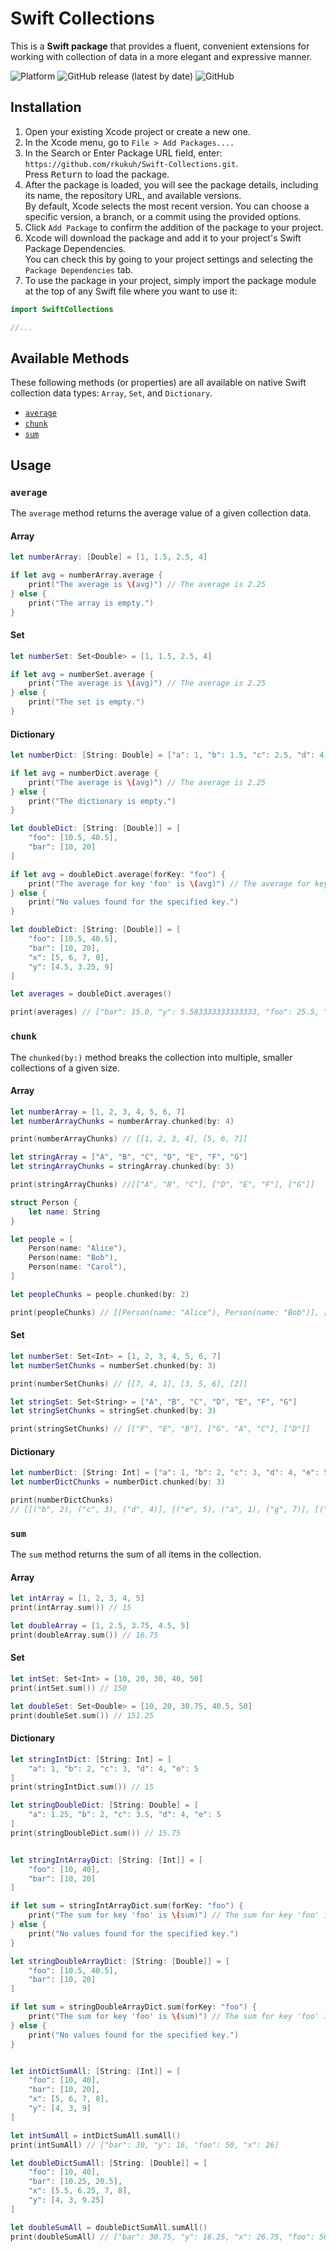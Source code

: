 # Swift Collections

This is a **Swift package** that provides a fluent, convenient extensions for working with collection of data in a more elegant and expressive manner.

![Platform](https://img.shields.io/badge/platforms-iOS%20%7C%20macOS%20%7C%20tvOS%20%7C%20watchOS-333333.svg)
![GitHub release (latest by date)](https://img.shields.io/github/v/release/rkukuh/Swift-Collections)
![GitHub](https://img.shields.io/github/license/rkukuh/Swift-Collections)

## Installation

1. Open your existing Xcode project or create a new one.
2. In the Xcode menu, go to `File > Add Packages....`
3. In the Search or Enter Package URL field, enter: `https://github.com/rkukuh/Swift-Collections.git`.  
Press <kbd>Return</kbd> to load the package.
4. After the package is loaded, you will see the package details, including its name, the repository URL, and available versions.  
By default, Xcode selects the most recent version. You can choose a specific version, a branch, or a commit using the provided options.
5. Click `Add Package` to confirm the addition of the package to your project.
6. Xcode will download the package and add it to your project's Swift Package Dependencies.  
You can check this by going to your project settings and selecting the `Package Dependencies` tab.
7. To use the package in your project, simply import the package module at the top of any Swift file where you want to use it:

```swift
import SwiftCollections

//...
```

## Available Methods

These following methods (or properties) are all available on native Swift collection data types: `Array`, `Set`, and `Dictionary`.

- [`average`](https://github.com/rkukuh/Swift-Collections#average)
- [`chunk`](https://github.com/rkukuh/Swift-Collections#average)
- [`sum`](https://github.com/rkukuh/Swift-Collections#sum)

## Usage

### `average`

The `average` method returns the average value of a given collection data.

#### Array

```swift
let numberArray: [Double] = [1, 1.5, 2.5, 4]

if let avg = numberArray.average {
    print("The average is \(avg)") // The average is 2.25
} else {
    print("The array is empty.")
}
```

#### Set

```swift
let numberSet: Set<Double> = [1, 1.5, 2.5, 4]

if let avg = numberSet.average {
    print("The average is \(avg)") // The average is 2.25
} else {
    print("The set is empty.")
}
```

#### Dictionary

```swift
let numberDict: [String: Double] = ["a": 1, "b": 1.5, "c": 2.5, "d": 4]

if let avg = numberDict.average {
    print("The average is \(avg)") // The average is 2.25
} else {
    print("The dictionary is empty.")
}

let doubleDict: [String: [Double]] = [
    "foo": [10.5, 40.5],
    "bar": [10, 20]
]

if let avg = doubleDict.average(forKey: "foo") {
    print("The average for key 'foo' is \(avg)") // The average for key 'foo' is 25.5
} else {
    print("No values found for the specified key.")
}

let doubleDict: [String: [Double]] = [
    "foo": [10.5, 40.5],
    "bar": [10, 20],
    "x": [5, 6, 7, 8],
    "y": [4.5, 3.25, 9]
]

let averages = doubleDict.averages()

print(averages) // ["bar": 15.0, "y": 5.583333333333333, "foo": 25.5, "x": 6.5]
```

### `chunk`

The `chunked(by:)` method breaks the collection into multiple, smaller collections of a given size.

#### Array

```swift
let numberArray = [1, 2, 3, 4, 5, 6, 7]
let numberArrayChunks = numberArray.chunked(by: 4)

print(numberArrayChunks) // [[1, 2, 3, 4], [5, 6, 7]]
```

```swift
let stringArray = ["A", "B", "C", "D", "E", "F", "G"]
let stringArrayChunks = stringArray.chunked(by: 3)

print(stringArrayChunks) //[["A", "B", "C"], ["D", "E", "F"], ["G"]]
```

```swift
struct Person {
    let name: String
}

let people = [
    Person(name: "Alice"),
    Person(name: "Bob"),
    Person(name: "Carol"),
]

let peopleChunks = people.chunked(by: 2)

print(peopleChunks) // [[Person(name: "Alice"), Person(name: "Bob")], [Person(name: "Carol")]]
```

#### Set

```swift
let numberSet: Set<Int> = [1, 2, 3, 4, 5, 6, 7]
let numberSetChunks = numberSet.chunked(by: 3)

print(numberSetChunks) // [[7, 4, 1], [3, 5, 6], [2]]

let stringSet: Set<String> = ["A", "B", "C", "D", "E", "F", "G"]
let stringSetChunks = stringSet.chunked(by: 3)

print(stringSetChunks) // [["F", "E", "B"], ["G", "A", "C"], ["D"]]
```

#### Dictionary

```swift
let numberDict: [String: Int] = ["a": 1, "b": 2, "c": 3, "d": 4, "e": 5, "f": 6, "g": 7]
let numberDictChunks = numberDict.chunked(by: 3)

print(numberDictChunks)
// [[("b", 2), ("c", 3), ("d", 4)], [("e", 5), ("a", 1), ("g", 7)], [("f", 6)]]
```

### `sum`

The `sum` method returns the sum of all items in the collection.

#### Array

```swift
let intArray = [1, 2, 3, 4, 5]
print(intArray.sum()) // 15

let doubleArray = [1, 2.5, 3.75, 4.5, 5]
print(doubleArray.sum()) // 16.75
```

#### Set

```swift
let intSet: Set<Int> = [10, 20, 30, 40, 50]
print(intSet.sum()) // 150

let doubleSet: Set<Double> = [10, 20, 30.75, 40.5, 50]
print(doubleSet.sum()) // 151.25
```

#### Dictionary

```swift
let stringIntDict: [String: Int] = [
    "a": 1, "b": 2, "c": 3, "d": 4, "e": 5
]
print(stringIntDict.sum()) // 15

let stringDoubleDict: [String: Double] = [
    "a": 1.25, "b": 2, "c": 3.5, "d": 4, "e": 5
]
print(stringDoubleDict.sum()) // 15.75


let stringIntArrayDict: [String: [Int]] = [
    "foo": [10, 40],
    "bar": [10, 20]
]

if let sum = stringIntArrayDict.sum(forKey: "foo") {
    print("The sum for key 'foo' is \(sum)") // The sum for key 'foo' is 50
} else {
    print("No values found for the specified key.")
}

let stringDoubleArrayDict: [String: [Double]] = [
    "foo": [10.5, 40.5],
    "bar": [10, 20]
]

if let sum = stringDoubleArrayDict.sum(forKey: "foo") {
    print("The sum for key 'foo' is \(sum)") // The sum for key 'foo' is 51.0
} else {
    print("No values found for the specified key.")
}


let intDictSumAll: [String: [Int]] = [
    "foo": [10, 40],
    "bar": [10, 20],
    "x": [5, 6, 7, 8],
    "y": [4, 3, 9]
]

let intSumAll = intDictSumAll.sumAll()
print(intSumAll) // ["bar": 30, "y": 16, "foo": 50, "x": 26]

let doubleDictSumAll: [String: [Double]] = [
    "foo": [10, 40],
    "bar": [10.25, 20.5],
    "x": [5.5, 6.25, 7, 8],
    "y": [4, 3, 9.25]
]

let doubleSumAll = doubleDictSumAll.sumAll()
print(doubleSumAll) // ["bar": 30.75, "y": 16.25, "x": 26.75, "foo": 50.0]
```

